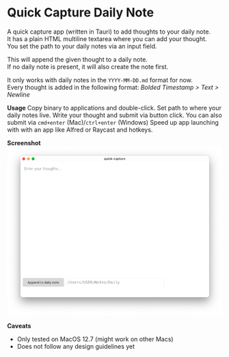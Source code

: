 # Quick Capture Daily Note

A quick capture app (written in Tauri) to add thoughts to your daily note.  
It has a plain HTML multiline textarea where you can add your thought.  
You set the path to your daily notes via an input field.

This will append the given thought to a daily note.  
If no daily note is present, it will also create the note first.

It only works with daily notes in the `YYYY-MM-DD.md` format for now.  
Every thought is added in the following format: *Bolded Timestamp > Text > Newline*

**Usage**
Copy binary to applications and double-click.
Set path to where your daily notes live.
Write your thought and submit via button click.
You can also submit via `cmd+enter` (Mac)/`ctrl+enter` (Windows)
Speed up app launching with with an app like Alfred or Raycast and hotkeys.

**Screenshot**
![Quick capture to daily note](screenshot.png)

**Caveats**
- Only tested on MacOS 12.7 (might work on other Macs)
- Does not follow any design guidelines yet
